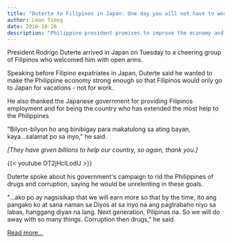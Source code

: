 ```yaml
---
title: "Duterte to Filipinos in Japan: One day you will not have to work overseas"
author: Leon Timog
date: 2016-10-26
description: "Philippine president promises to improve the economy and strengthen the local job market"
---
```

President Rodrigo Duterte arrived in Japan on Tuesday to a cheering group of Filipinos who welcomed him with open arms.

Speaking before Filipino expatriates in Japan, Duterte said he wanted to make the Philippine economy strong enough so that Filipinos would only go to Japan for vacations - not for work.

He also thanked the Japanese government for providing Filipinos employment and for being the country who has extended the most help to the Philippines

"Bilyon-bilyon ho ang binibigay para makatulong sa ating bayan, kaya...salamat po sa inyo," he said.

*[They have given billions to help our country, so again, thank you.]*

{{< youtube OT2jHclLodU >}}

Duterte spoke about his government's campaign to rid the Philippines of drugs and corruption, saying he would be unrelenting in these goals.

"...ako po ay nagsisikap that we will earn more so that by the time, ito ang pangako ko at sana naman sa Diyos at sa inyo na ang pagtrabaho niyo sa labas, hanggang diyan na lang. Next generation, Pilipinas na. So we will do away with so many things. Corruption then drugs," he said.

[Read more...](https://cnnphilippines.com/news/2016/10/26/rodrigo-duterte-to-filipinos-in-japan-one-day-you-will-not-have-to-work-overseas.html)

